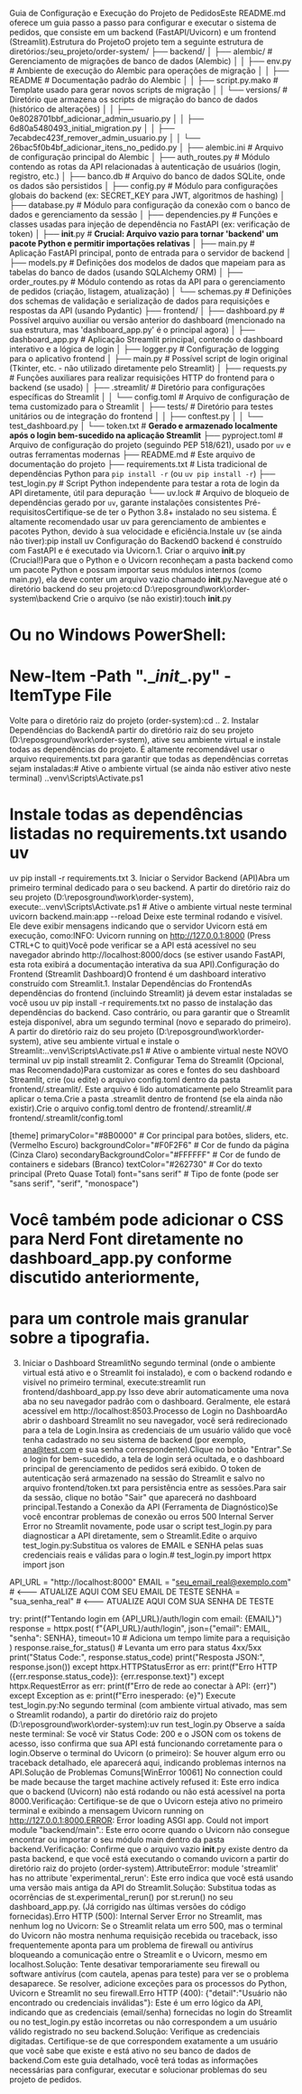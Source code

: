 Guia de Configuração e Execução do Projeto de PedidosEste README.md oferece um guia passo a passo para configurar e executar o sistema de pedidos, que consiste em um backend (FastAPI/Uvicorn) e um frontend (Streamlit).Estrutura do ProjetoO projeto tem a seguinte estrutura de diretórios:/seu_projeto/order-system/
├── backend/
│   ├── alembic/                  # Gerenciamento de migrações de banco de dados (Alembic)
│   │   ├── env.py                # Ambiente de execução do Alembic para operações de migração
│   │   ├── README                # Documentação padrão do Alembic
│   │   ├── script.py.mako        # Template usado para gerar novos scripts de migração
│   │   └── versions/             # Diretório que armazena os scripts de migração do banco de dados (histórico de alterações)
│   │       ├── 0e8028701bbf_adicionar_admin_usuario.py
│   │       ├── 6d80a5480493_initial_migration.py
│   │       ├── 7ecabdec423f_remover_admin_usuario.py
│   │       └── 26bac5f0b4bf_adicionar_itens_no_pedido.py
│   ├── alembic.ini               # Arquivo de configuração principal do Alembic
│   ├── auth_routes.py            # Módulo contendo as rotas da API relacionadas à autenticação de usuários (login, registro, etc.)
│   ├── banco.db                  # Arquivo do banco de dados SQLite, onde os dados são persistidos
│   ├── config.py                 # Módulo para configurações globais do backend (ex: SECRET_KEY para JWT, algoritmos de hashing)
│   ├── database.py               # Módulo para configuração da conexão com o banco de dados e gerenciamento da sessão
│   ├── dependencies.py           # Funções e classes usadas para injeção de dependência no FastAPI (ex: verificação de token)
│   ├── __init__.py               # **Crucial: Arquivo vazio para tornar 'backend' um pacote Python e permitir importações relativas**
│   ├── main.py                   # Aplicação FastAPI principal, ponto de entrada para o servidor de backend
│   ├── models.py                 # Definições dos modelos de dados que mapeiam para as tabelas do banco de dados (usando SQLAlchemy ORM)
│   ├── order_routes.py           # Módulo contendo as rotas da API para o gerenciamento de pedidos (criação, listagem, atualização)
│   └── schemas.py                # Definições dos schemas de validação e serialização de dados para requisições e respostas da API (usando Pydantic)
├── frontend/
│   ├── dashboard.py              # Possível arquivo auxiliar ou versão anterior do dashboard (mencionado na sua estrutura, mas 'dashboard_app.py' é o principal agora)
│   ├── dashboard_app.py          # Aplicação Streamlit principal, contendo o dashboard interativo e a lógica de login
│   ├── logger.py                 # Configuração de logging para o aplicativo frontend
│   ├── main.py                   # Possível script de login original (Tkinter, etc. - não utilizado diretamente pelo Streamlit)
│   ├── requests.py               # Funções auxiliares para realizar requisições HTTP do frontend para o backend (se usado)
│   ├── .streamlit/               # Diretório para configurações específicas do Streamlit
│   │   └── config.toml           # Arquivo de configuração de tema customizado para o Streamlit
│   ├── tests/                    # Diretório para testes unitários ou de integração do frontend
│   │   ├── conftest.py
│   │   └── test_dashboard.py
│   └── token.txt                 # **Gerado e armazenado localmente após o login bem-sucedido na aplicação Streamlit**
├── pyproject.toml                # Arquivo de configuração do projeto (seguindo PEP 518/621), usado por `uv` e outras ferramentas modernas
├── README.md                     # Este arquivo de documentação do projeto
├── requirements.txt              # Lista tradicional de dependências Python para `pip install -r` (ou `uv pip install -r`)
├── test_login.py                 # Script Python independente para testar a rota de login da API diretamente, útil para depuração
└── uv.lock                       # Arquivo de bloqueio de dependências gerado por `uv`, garante instalações consistentes
Pré-requisitosCertifique-se de ter o Python 3.8+ instalado no seu sistema. É altamente recomendado usar uv para gerenciamento de ambientes e pacotes Python, devido à sua velocidade e eficiência.Instale uv (se ainda não tiver):pip install uv
Configuração do BackendO backend é construído com FastAPI e é executado via Uvicorn.1. Criar o arquivo __init__.py (Crucial!)Para que o Python e o Uvicorn reconheçam a pasta backend como um pacote Python e possam importar seus módulos internos (como main.py), ela deve conter um arquivo vazio chamado __init__.py.Navegue até o diretório backend do seu projeto:cd D:\reposground\work\order-system\backend
Crie o arquivo (se não existir):touch __init__.py
# Ou no Windows PowerShell:
# New-Item -Path ".\__init__.py" -ItemType File
Volte para o diretório raiz do projeto (order-system):cd ..
2. Instalar Dependências do BackendA partir do diretório raiz do seu projeto (D:\reposground\work\order-system), ative seu ambiente virtual e instale todas as dependências do projeto. É altamente recomendável usar o arquivo requirements.txt para garantir que todas as dependências corretas sejam instaladas:# Ative o ambiente virtual (se ainda não estiver ativo neste terminal)
.\.venv\Scripts\Activate.ps1

# Instale todas as dependências listadas no requirements.txt usando uv
uv pip install -r requirements.txt
3. Iniciar o Servidor Backend (API)Abra um primeiro terminal dedicado para o seu backend. A partir do diretório raiz do seu projeto (D:\reposground\work\order-system), execute:.\.venv\Scripts\Activate.ps1 # Ative o ambiente virtual neste terminal
uvicorn backend.main:app --reload
Deixe este terminal rodando e visível. Ele deve exibir mensagens indicando que o servidor Uvicorn está em execução, como:INFO: Uvicorn running on http://127.0.0.1:8000 (Press CTRL+C to quit)Você pode verificar se a API está acessível no seu navegador abrindo http://localhost:8000/docs (se estiver usando FastAPI, esta rota exibirá a documentação interativa da sua API).Configuração do Frontend (Streamlit Dashboard)O frontend é um dashboard interativo construído com Streamlit.1. Instalar Dependências do FrontendAs dependências do frontend (incluindo Streamlit) já devem estar instaladas se você usou uv pip install -r requirements.txt no passo de instalação das dependências do backend. Caso contrário, ou para garantir que o Streamlit esteja disponível, abra um segundo terminal (novo e separado do primeiro). A partir do diretório raiz do seu projeto (D:\reposground\work\order-system), ative seu ambiente virtual e instale o Streamlit:.\.venv\Scripts\Activate.ps1 # Ative o ambiente virtual neste NOVO terminal
uv pip install streamlit
2. Configurar Tema do Streamlit (Opcional, mas Recomendado)Para customizar as cores e fontes do seu dashboard Streamlit, crie (ou edite) o arquivo config.toml dentro da pasta frontend/.streamlit/. Este arquivo é lido automaticamente pelo Streamlit para aplicar o tema.Crie a pasta .streamlit dentro de frontend (se ela ainda não existir).Crie o arquivo config.toml dentro de frontend/.streamlit/.# frontend/.streamlit/config.toml

[theme]
primaryColor="#8B0000"           # Cor principal para botões, sliders, etc. (Vermelho Escuro)
backgroundColor="#F0F2F6"        # Cor de fundo da página (Cinza Claro)
secondaryBackgroundColor="#FFFFFF" # Cor de fundo de containers e sidebars (Branco)
textColor="#262730"              # Cor do texto principal (Preto Quase Total)
font="sans serif"                # Tipo de fonte (pode ser "sans serif", "serif", "monospace")

# Você também pode adicionar o CSS para Nerd Font diretamente no dashboard_app.py conforme discutido anteriormente,
# para um controle mais granular sobre a tipografia.
3. Iniciar o Dashboard StreamlitNo segundo terminal (onde o ambiente virtual está ativo e o Streamlit foi instalado), e com o backend rodando e visível no primeiro terminal, execute:streamlit run frontend/dashboard_app.py
Isso deve abrir automaticamente uma nova aba no seu navegador padrão com o dashboard. Geralmente, ele estará acessível em http://localhost:8503.Processo de Login no DashboardAo abrir o dashboard Streamlit no seu navegador, você será redirecionado para a tela de Login.Insira as credenciais de um usuário válido que você tenha cadastrado no seu sistema de backend (por exemplo, ana@test.com e sua senha correspondente).Clique no botão "Entrar".Se o login for bem-sucedido, a tela de login será ocultada, e o dashboard principal de gerenciamento de pedidos será exibido. O token de autenticação será armazenado na sessão do Streamlit e salvo no arquivo frontend/token.txt para persistência entre as sessões.Para sair da sessão, clique no botão "Sair" que aparecerá no dashboard principal.Testando a Conexão da API (Ferramenta de Diagnóstico)Se você encontrar problemas de conexão ou erros 500 Internal Server Error no Streamlit novamente, pode usar o script test_login.py para diagnosticar a API diretamente, sem o Streamlit.Edite o arquivo test_login.py:Substitua os valores de EMAIL e SENHA pelas suas credenciais reais e válidas para o login.# test_login.py
import httpx
import json

API_URL = "http://localhost:8000"
EMAIL = "seu_email_real@exemplo.com" # <--- ATUALIZE AQUI COM SEU EMAIL DE TESTE
SENHA = "sua_senha_real"       # <--- ATUALIZE AQUI COM SUA SENHA DE TESTE

try:
    print(f"Tentando login em {API_URL}/auth/login com email: {EMAIL}")
    response = httpx.post(
        f"{API_URL}/auth/login",
        json={"email": EMAIL, "senha": SENHA},
        timeout=10 # Adiciona um tempo limite para a requisição
    )
    response.raise_for_status() # Levanta um erro para status 4xx/5xx
    print("Status Code:", response.status_code)
    print("Resposta JSON:", response.json())
except httpx.HTTPStatusError as err:
    print(f"Erro HTTP ({err.response.status_code}): {err.response.text}")
except httpx.RequestError as err:
    print(f"Erro de rede ao conectar à API: {err}")
except Exception as e:
    print(f"Erro inesperado: {e}")
Execute test_login.py:No segundo terminal (com ambiente virtual ativado, mas sem o Streamlit rodando), a partir do diretório raiz do projeto (D:\reposground\work\order-system):uv run test_login.py
Observe a saída neste terminal: Se você vir Status Code: 200 e o JSON com os tokens de acesso, isso confirma que sua API está funcionando corretamente para o login.Observe o terminal do Uvicorn (o primeiro): Se houver algum erro ou traceback detalhado, ele aparecerá aqui, indicando problemas internos na API.Solução de Problemas Comuns[WinError 10061] No connection could be made because the target machine actively refused it: Este erro indica que o backend (Uvicorn) não está rodando ou não está acessível na porta 8000.Verificação: Certifique-se de que o Uvicorn esteja ativo no primeiro terminal e exibindo a mensagem Uvicorn running on http://127.0.0.1:8000.ERROR: Error loading ASGI app. Could not import module "backend/main".: Este erro ocorre quando o Uvicorn não consegue encontrar ou importar o seu módulo main dentro da pasta backend.Verificação: Confirme que o arquivo vazio __init__.py existe dentro da pasta backend, e que você está executando o comando uvicorn a partir do diretório raiz do projeto (order-system).AttributeError: module 'streamlit' has no attribute 'experimental_rerun': Este erro indica que você está usando uma versão mais antiga da API do Streamlit.Solução: Substitua todas as ocorrências de st.experimental_rerun() por st.rerun() no seu dashboard_app.py. (Já corrigido nas últimas versões do código fornecidas).Erro HTTP (500): Internal Server Error no Streamlit, mas nenhum log no Uvicorn: Se o Streamlit relata um erro 500, mas o terminal do Uvicorn não mostra nenhuma requisição recebida ou traceback, isso frequentemente aponta para um problema de firewall ou antivírus bloqueando a comunicação entre o Streamlit e o Uvicorn, mesmo em localhost.Solução: Tente desativar temporariamente seu firewall ou software antivírus (com cautela, apenas para teste) para ver se o problema desaparece. Se resolver, adicione exceções para os processos do Python, Uvicorn e Streamlit no seu firewall.Erro HTTP (400): {"detail":"Usuário não encontrado ou credenciais inválidas"}: Este é um erro lógico da API, indicando que as credenciais (email/senha) fornecidas no login do Streamlit ou no test_login.py estão incorretas ou não correspondem a um usuário válido registrado no seu backend.Solução: Verifique as credenciais digitadas. Certifique-se de que correspondem exatamente a um usuário que você sabe que existe e está ativo no seu banco de dados de backend.Com este guia detalhado, você terá todas as informações necessárias para configurar, executar e solucionar problemas do seu projeto de pedidos.